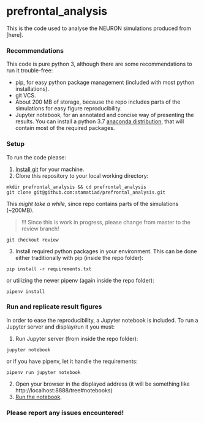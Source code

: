 # prefrontal_analysis
This is the code used to analyse the NEURON simulations produced from [here].

### Recommendations
This code is pure python 3, although there are some recommendations to run it trouble-free:
- pip, for easy python package management (included with most python installations).
- git VCS.
- About 200 MB of storage, because the repo includes parts of the simulations for easy figure reproducibility. 
- Jupyter notebook, for an annotated and concise way of presenting the results.
You can install a python 3.7 [anaconda distribution](https://www.anaconda.com/distribution/), that will contain most of the required packages. 


### Setup
To run the code please:
1. [Install git](https://git-scm.com/downloads) for your machine. 
2. Clone this repository to your local working directory:
```
mkdir prefrontal_analysis && cd prefrontal_analysis
git clone git@github.com:stamatiad/prefrontal_analysis.git
```
This *might take a while*, since repo contains parts of the simulations (~200MB).
> !!! Since this is work in progress, please change from master to the review branch!

```
git checkout review
```

3. Install required python packages in your environment.
This can be done either traditionally with pip (inside the repo folder):
```
pip install -r requirements.txt
```
or utilizing the newer pipenv (again inside the repo folder):
```
pipenv install
```


### Run and replicate result figures
In order to ease the reproducibility, a Jupyter notebook is included. 
To run a Jupyter server and display/run it you must:
1. Run Jupyter server (from inside the repo folder):
```
jupyter notebook
```
or if you have pipenv, let it handle the requirements:
```
pipenv run jupyter notebook
```
2. Open your browser in the displayed address (it will be something like http://localhost:8888/tree#notebooks)
3. [Run the notebook](https://jupyter.readthedocs.io/en/latest/running.html).

### Please report any issues encountered!